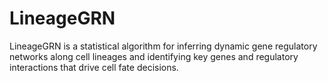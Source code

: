 # LineageGRN
LineageGRN is a statistical algorithm for inferring dynamic gene regulatory networks along cell lineages and identifying key genes and regulatory interactions that drive cell fate decisions.
